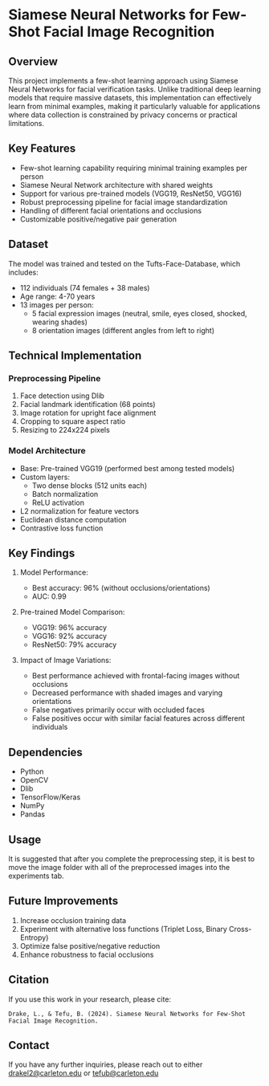 # Siamese Neural Networks for Few-Shot Facial Image Recognition

## Overview
This project implements a few-shot learning approach using Siamese Neural Networks for facial verification tasks. Unlike traditional deep learning models that require massive datasets, this implementation can effectively learn from minimal examples, making it particularly valuable for applications where data collection is constrained by privacy concerns or practical limitations.

## Key Features
- Few-shot learning capability requiring minimal training examples per person
- Siamese Neural Network architecture with shared weights
- Support for various pre-trained models (VGG19, ResNet50, VGG16)
- Robust preprocessing pipeline for facial image standardization
- Handling of different facial orientations and occlusions
- Customizable positive/negative pair generation

## Dataset
The model was trained and tested on the Tufts-Face-Database, which includes:
- 112 individuals (74 females + 38 males)
- Age range: 4-70 years
- 13 images per person:
  - 5 facial expression images (neutral, smile, eyes closed, shocked, wearing shades)
  - 8 orientation images (different angles from left to right)

## Technical Implementation

### Preprocessing Pipeline
1. Face detection using Dlib
2. Facial landmark identification (68 points)
3. Image rotation for upright face alignment
4. Cropping to square aspect ratio
5. Resizing to 224x224 pixels

### Model Architecture
- Base: Pre-trained VGG19 (performed best among tested models)
- Custom layers:
  - Two dense blocks (512 units each)
  - Batch normalization
  - ReLU activation
- L2 normalization for feature vectors
- Euclidean distance computation
- Contrastive loss function

## Key Findings
1. Model Performance:
   - Best accuracy: 96% (without occlusions/orientations)
   - AUC: 0.99

2. Pre-trained Model Comparison:
   - VGG19: 96% accuracy
   - VGG16: 92% accuracy
   - ResNet50: 79% accuracy

3. Impact of Image Variations:
   - Best performance achieved with frontal-facing images without occlusions
   - Decreased performance with shaded images and varying orientations
   - False negatives primarily occur with occluded faces
   - False positives occur with similar facial features across different individuals

## Dependencies
- Python
- OpenCV
- Dlib
- TensorFlow/Keras
- NumPy
- Pandas

## Usage
It is suggested that after you complete the preprocessing step, it is best to move the image folder with all of the preprocessed images into the experiments tab.

## Future Improvements
1. Increase occlusion training data
2. Experiment with alternative loss functions (Triplet Loss, Binary Cross-Entropy)
3. Optimize false positive/negative reduction
4. Enhance robustness to facial occlusions

## Citation
If you use this work in your research, please cite:
```
Drake, L., & Tefu, B. (2024). Siamese Neural Networks for Few-Shot Facial Image Recognition.
```

## Contact
If you have any further inquiries, please reach out to either drakel2@carleton.edu or tefub@carleton.edu